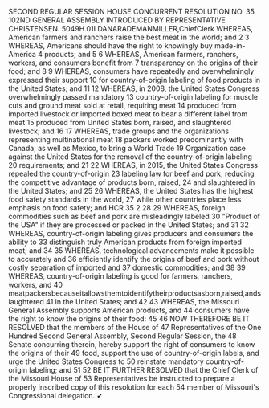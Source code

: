 SECOND REGULAR SESSION
HOUSE CONCURRENT
RESOLUTION NO. 35
102ND GENERAL ASSEMBLY
INTRODUCED BY REPRESENTATIVE CHRISTENSEN.
5049H.01I DANARADEMANMILLER,ChiefClerk
WHEREAS, American farmers and ranchers raise the best meat in the world; and
2
3 WHEREAS, Americans should have the right to knowingly buy made-in-America
4 products; and
5
6 WHEREAS, American farmers, ranchers, workers, and consumers benefit from
7 transparency on the origins of their food; and
8
9 WHEREAS, consumers have repeatedly and overwhelmingly expressed their support
10 for country-of-origin labeling of food products in the United States; and
11
12 WHEREAS, in 2008, the United States Congress overwhelmingly passed mandatory
13 country-of-origin labeling for muscle cuts and ground meat sold at retail, requiring meat
14 produced from imported livestock or imported boxed meat to bear a different label from meat
15 produced from United States born, raised, and slaughtered livestock; and
16
17 WHEREAS, trade groups and the organizations representing multinational meat
18 packers worked predominantly with Canada, as well as Mexico, to bring a World Trade
19 Organization case against the United States for the removal of the country-of-origin labeling
20 requirements; and
21
22 WHEREAS, in 2015, the United States Congress repealed the country-of-origin
23 labeling law for beef and pork, reducing the competitive advantage of products born, raised,
24 and slaughtered in the United States; and
25
26 WHEREAS, the United States has the highest food safety standards in the world,
27 while other countries place less emphasis on food safety; and
HCR 35 2
28
29 WHEREAS, foreign commodities such as beef and pork are misleadingly labeled
30 "Product of the USA" if they are processed or packed in the United States; and
31
32 WHEREAS, country-of-origin labeling gives producers and consumers the ability to
33 distinguish truly American products from foreign imported meat; and
34
35 WHEREAS, technological advancements make it possible to accurately and
36 efficiently identify the origins of beef and pork without costly separation of imported and
37 domestic commodities; and
38
39 WHEREAS, country-of-origin labeling is good for farmers, ranchers, workers, and
40 meatpackersbecauseitallowsthemtoidentifytheirproductsasborn,raised,andslaughtered
41 in the United States; and
42
43 WHEREAS, the Missouri General Assembly supports American products, and
44 consumers have the right to know the origins of their food:
45
46 NOW THEREFORE BE IT RESOLVED that the members of the House of
47 Representatives of the One Hundred Second General Assembly, Second Regular Session, the
48 Senate concurring therein, hereby support the right of consumers to know the origins of their
49 food, support the use of country-of-origin labels, and urge the United States Congress to
50 reinstate mandatory country-of-origin labeling; and
51
52 BE IT FURTHER RESOLVED that the Chief Clerk of the Missouri House of
53 Representatives be instructed to prepare a properly inscribed copy of this resolution for each
54 member of Missouri's Congressional delegation.
✔